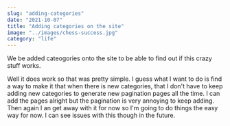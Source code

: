 ```yaml
---
slug: "adding-categories" 
date: "2021-10-07"
title: "Adding categories on the site"
image: "../images/chess-success.jpg"
category: "life"
---
```

We be added cateogories onto the site to be able to find out if this crazy stuff works. 

Well it does work so that was pretty simple. I guess what I want to do is find a way to make it that when there is new categories, that I don't have to keep adding new categories to generate new pagination pages all the time. I can add the pages alright but the pagination is very annoying to keep adding. Then again I an get away with it for now so I'm going to do things the easy way for now. I can see issues with this though in the future. 